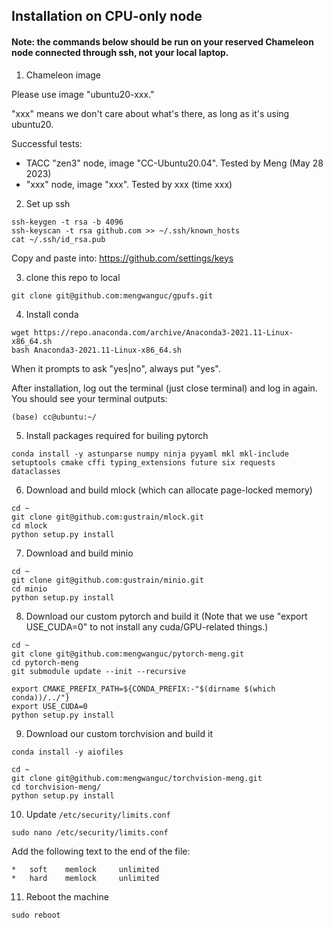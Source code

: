 ## Installation on CPU-only node

#### Note: the commands below should be run on your reserved Chameleon node connected through ssh, not your local laptop.

1. Chameleon image

Please use image "ubuntu20-xxx."

"xxx" means we don't care about what's there, as long as it's using ubuntu20.

Successful tests:
- TACC "zen3" node, image "CC-Ubuntu20.04". Tested by Meng (May 28 2023)
- "xxx" node, image "xxx". Tested by xxx (time xxx)

2. Set up ssh
```
ssh-keygen -t rsa -b 4096
ssh-keyscan -t rsa github.com >> ~/.ssh/known_hosts
cat ~/.ssh/id_rsa.pub
```

Copy and paste into: https://github.com/settings/keys

3. clone this repo to local

```
git clone git@github.com:mengwanguc/gpufs.git
```

4. Install conda

```
wget https://repo.anaconda.com/archive/Anaconda3-2021.11-Linux-x86_64.sh
bash Anaconda3-2021.11-Linux-x86_64.sh
```

When it prompts to ask "yes|no", always put "yes".

After installation, log out the terminal (just close terminal) and log in again. You should see your terminal outputs:

```
(base) cc@ubuntu:~/
```


5. Install packages required for builing pytorch

```
conda install -y astunparse numpy ninja pyyaml mkl mkl-include setuptools cmake cffi typing_extensions future six requests dataclasses
```


6. Download and build mlock (which can allocate page-locked memory)

```
cd ~
git clone git@github.com:gustrain/mlock.git
cd mlock
python setup.py install
```

7. Download and build minio

```
cd ~
git clone git@github.com:gustrain/minio.git
cd minio
python setup.py install
```



8. Download our custom pytorch and build it (Note that we use "export USE_CUDA=0" to not install any cuda/GPU-related things.)

```
cd ~
git clone git@github.com:mengwanguc/pytorch-meng.git
cd pytorch-meng
git submodule update --init --recursive

export CMAKE_PREFIX_PATH=${CONDA_PREFIX:-"$(dirname $(which conda))/../"}
export USE_CUDA=0
python setup.py install
```

9. Download our custom torchvision and build it

```
conda install -y aiofiles

cd ~
git clone git@github.com:mengwanguc/torchvision-meng.git
cd torchvision-meng/
python setup.py install
```

10. Update `/etc/security/limits.conf`

```
sudo nano /etc/security/limits.conf
```

Add the following text to the end of the file:

```
*   soft    memlock     unlimited
*   hard    memlock     unlimited
```

11. Reboot the machine

```
sudo reboot
```




